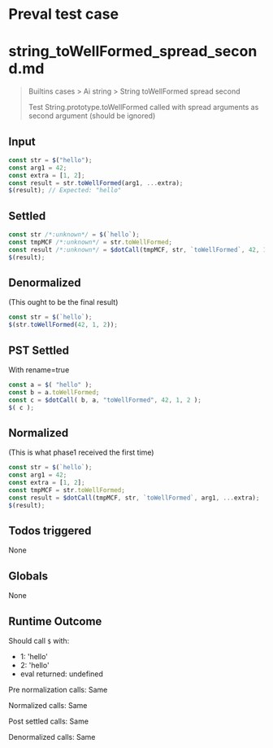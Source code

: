 # Preval test case

# string_toWellFormed_spread_second.md

> Builtins cases > Ai string > String toWellFormed spread second
>
> Test String.prototype.toWellFormed called with spread arguments as second argument (should be ignored)

## Input

`````js filename=intro
const str = $("hello");
const arg1 = 42;
const extra = [1, 2];
const result = str.toWellFormed(arg1, ...extra);
$(result); // Expected: "hello"
`````


## Settled


`````js filename=intro
const str /*:unknown*/ = $(`hello`);
const tmpMCF /*:unknown*/ = str.toWellFormed;
const result /*:unknown*/ = $dotCall(tmpMCF, str, `toWellFormed`, 42, 1, 2);
$(result);
`````


## Denormalized
(This ought to be the final result)

`````js filename=intro
const str = $(`hello`);
$(str.toWellFormed(42, 1, 2));
`````


## PST Settled
With rename=true

`````js filename=intro
const a = $( "hello" );
const b = a.toWellFormed;
const c = $dotCall( b, a, "toWellFormed", 42, 1, 2 );
$( c );
`````


## Normalized
(This is what phase1 received the first time)

`````js filename=intro
const str = $(`hello`);
const arg1 = 42;
const extra = [1, 2];
const tmpMCF = str.toWellFormed;
const result = $dotCall(tmpMCF, str, `toWellFormed`, arg1, ...extra);
$(result);
`````


## Todos triggered


None


## Globals


None


## Runtime Outcome


Should call `$` with:
 - 1: 'hello'
 - 2: 'hello'
 - eval returned: undefined

Pre normalization calls: Same

Normalized calls: Same

Post settled calls: Same

Denormalized calls: Same
